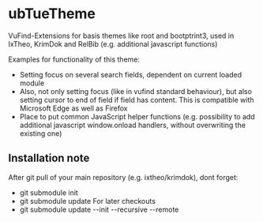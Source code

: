 # ubTueTheme
VuFind-Extensions for basis themes like root and bootptrint3, used in IxTheo, KrimDok and RelBib (e.g. additional javascript functions)

Examples for functionality of this theme:
* Setting focus on several search fields, dependent on current loaded module
* Also, not only setting focus (like in vufind standard behaviour), but also setting cursor to end of field if field has content. This is compatible with Microsoft Edge as well as Firefox
* Place to put common JavaScript helper functions (e.g. possibility to add additional javascript window.onload handlers, without overwriting the existing one)

## Installation note
After git pull of your main repository (e.g. ixtheo/krimdok), dont forget:
* git submodule init
* git submodule update
For later checkouts
* git submodule update --init --recursive --remote
